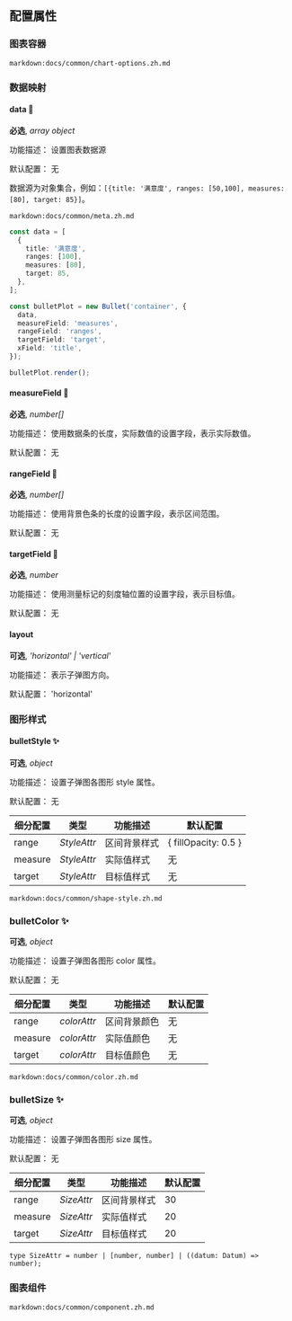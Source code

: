 ## 配置属性

### 图表容器

`markdown:docs/common/chart-options.zh.md`

### 数据映射

#### data 📌

**必选**, _array object_

功能描述： 设置图表数据源

默认配置： 无

数据源为对象集合，例如：`[{title: '满意度', ranges: [50,100], measures: [80], target: 85}]`。

`markdown:docs/common/meta.zh.md`

```ts
const data = [
  {
    title: '满意度',
    ranges: [100],
    measures: [80],
    target: 85,
  },
];

const bulletPlot = new Bullet('container', {
  data,
  measureField: 'measures',
  rangeField: 'ranges',
  targetField: 'target',
  xField: 'title',
});

bulletPlot.render();
```

#### measureField 📌

**必选**, _number[]_

功能描述： 使用数据条的长度，实际数值的设置字段，表示实际数值。

默认配置： 无

#### rangeField 📌

**必选**, _number[]_

功能描述： 使用背景色条的长度的设置字段，表示区间范围。

默认配置： 无

#### targetField 📌

**必选**, _number_

功能描述： 使用测量标记的刻度轴位置的设置字段，表示目标值。

默认配置： 无

#### layout

**可选**, _'horizontal' | 'vertical'_

功能描述： 表示子弹图方向。

默认配置： 'horizontal'

### 图形样式

#### bulletStyle ✨

**可选**, _object_

功能描述： 设置子弹图各图形 style 属性。

默认配置： 无

| 细分配置 | 类型        | 功能描述     | 默认配置             |
| -------- | ----------- | ------------ | -------------------- |
| range    | _StyleAttr_ | 区间背景样式 | { fillOpacity: 0.5 } |
| measure  | _StyleAttr_ | 实际值样式   | 无                   |
| target   | _StyleAttr_ | 目标值样式   | 无                   |

`markdown:docs/common/shape-style.zh.md`

### bulletColor ✨

**可选**, _object_

功能描述： 设置子弹图各图形 color 属性。

默认配置： 无

| 细分配置 | 类型        | 功能描述     | 默认配置 |
| -------- | ----------- | ------------ | -------- |
| range    | _colorAttr_ | 区间背景颜色 | 无       |
| measure  | _colorAttr_ | 实际值颜色   | 无       |
| target   | _colorAttr_ | 目标值颜色   | 无       |

`markdown:docs/common/color.zh.md`

### bulletSize ✨

**可选**, _object_

功能描述： 设置子弹图各图形 size 属性。

默认配置： 无

| 细分配置 | 类型       | 功能描述     | 默认配置 |
| -------- | ---------- | ------------ | -------- |
| range    | _SizeAttr_ | 区间背景样式 | 30       |
| measure  | _SizeAttr_ | 实际值样式   | 20       |
| target   | _SizeAttr_ | 目标值样式   | 20       |

```plain
type SizeAttr = number | [number, number] | ((datum: Datum) => number);

```

### 图表组件

`markdown:docs/common/component.zh.md`
